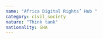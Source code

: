 ```yaml
---
name: "Africa Digital Rights’ Hub "
category: civil_society
nature: "Think tank"
nationality: GHA
---
```

    